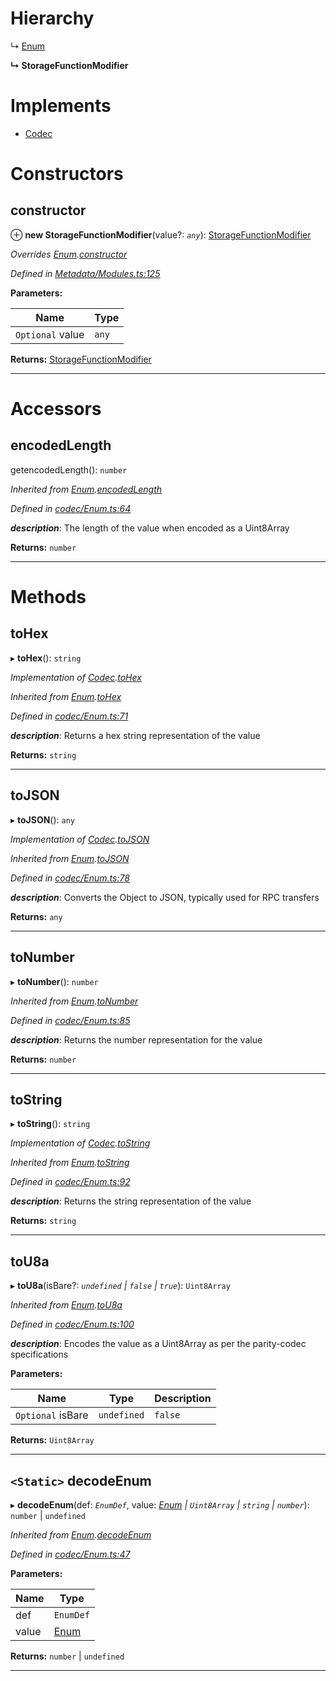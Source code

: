 

# Hierarchy

↳  [Enum](_codec_enum_.enum.md)

**↳ StorageFunctionModifier**

# Implements

* [Codec](../interfaces/_types_.codec.md)

# Constructors

<a id="constructor"></a>

##  constructor

⊕ **new StorageFunctionModifier**(value?: *`any`*): [StorageFunctionModifier](_metadata_modules_.storagefunctionmodifier.md)

*Overrides [Enum](_codec_enum_.enum.md).[constructor](_codec_enum_.enum.md#constructor)*

*Defined in [Metadata/Modules.ts:125](https://github.com/polkadot-js/api/blob/9a49732/packages/types/src/Metadata/Modules.ts#L125)*

**Parameters:**

| Name | Type |
| ------ | ------ |
| `Optional` value | `any` |

**Returns:** [StorageFunctionModifier](_metadata_modules_.storagefunctionmodifier.md)

___

# Accessors

<a id="encodedlength"></a>

##  encodedLength

getencodedLength(): `number`

*Inherited from [Enum](_codec_enum_.enum.md).[encodedLength](_codec_enum_.enum.md#encodedlength)*

*Defined in [codec/Enum.ts:64](https://github.com/polkadot-js/api/blob/9a49732/packages/types/src/codec/Enum.ts#L64)*

*__description__*: The length of the value when encoded as a Uint8Array

**Returns:** `number`

___

# Methods

<a id="tohex"></a>

##  toHex

▸ **toHex**(): `string`

*Implementation of [Codec](../interfaces/_types_.codec.md).[toHex](../interfaces/_types_.codec.md#tohex)*

*Inherited from [Enum](_codec_enum_.enum.md).[toHex](_codec_enum_.enum.md#tohex)*

*Defined in [codec/Enum.ts:71](https://github.com/polkadot-js/api/blob/9a49732/packages/types/src/codec/Enum.ts#L71)*

*__description__*: Returns a hex string representation of the value

**Returns:** `string`

___
<a id="tojson"></a>

##  toJSON

▸ **toJSON**(): `any`

*Implementation of [Codec](../interfaces/_types_.codec.md).[toJSON](../interfaces/_types_.codec.md#tojson)*

*Inherited from [Enum](_codec_enum_.enum.md).[toJSON](_codec_enum_.enum.md#tojson)*

*Defined in [codec/Enum.ts:78](https://github.com/polkadot-js/api/blob/9a49732/packages/types/src/codec/Enum.ts#L78)*

*__description__*: Converts the Object to JSON, typically used for RPC transfers

**Returns:** `any`

___
<a id="tonumber"></a>

##  toNumber

▸ **toNumber**(): `number`

*Inherited from [Enum](_codec_enum_.enum.md).[toNumber](_codec_enum_.enum.md#tonumber)*

*Defined in [codec/Enum.ts:85](https://github.com/polkadot-js/api/blob/9a49732/packages/types/src/codec/Enum.ts#L85)*

*__description__*: Returns the number representation for the value

**Returns:** `number`

___
<a id="tostring"></a>

##  toString

▸ **toString**(): `string`

*Implementation of [Codec](../interfaces/_types_.codec.md).[toString](../interfaces/_types_.codec.md#tostring)*

*Inherited from [Enum](_codec_enum_.enum.md).[toString](_codec_enum_.enum.md#tostring)*

*Defined in [codec/Enum.ts:92](https://github.com/polkadot-js/api/blob/9a49732/packages/types/src/codec/Enum.ts#L92)*

*__description__*: Returns the string representation of the value

**Returns:** `string`

___
<a id="tou8a"></a>

##  toU8a

▸ **toU8a**(isBare?: *`undefined` | `false` | `true`*): `Uint8Array`

*Inherited from [Enum](_codec_enum_.enum.md).[toU8a](_codec_enum_.enum.md#tou8a)*

*Defined in [codec/Enum.ts:100](https://github.com/polkadot-js/api/blob/9a49732/packages/types/src/codec/Enum.ts#L100)*

*__description__*: Encodes the value as a Uint8Array as per the parity-codec specifications

**Parameters:**

| Name | Type | Description |
| ------ | ------ | ------ |
| `Optional` isBare | `undefined` | `false` | `true` |  true when the value has none of the type-specific prefixes (internal) |

**Returns:** `Uint8Array`

___
<a id="decodeenum"></a>

## `<Static>` decodeEnum

▸ **decodeEnum**(def: *`EnumDef`*, value: *[Enum](_codec_enum_.enum.md) | `Uint8Array` | `string` | `number`*): `number` | `undefined`

*Inherited from [Enum](_codec_enum_.enum.md).[decodeEnum](_codec_enum_.enum.md#decodeenum)*

*Defined in [codec/Enum.ts:47](https://github.com/polkadot-js/api/blob/9a49732/packages/types/src/codec/Enum.ts#L47)*

**Parameters:**

| Name | Type |
| ------ | ------ |
| def | `EnumDef` |
| value | [Enum](_codec_enum_.enum.md) | `Uint8Array` | `string` | `number` |

**Returns:** `number` | `undefined`

___

